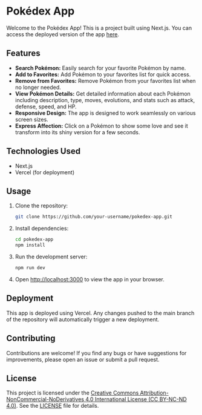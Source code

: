 # Pokédex App

Welcome to the Pokédex App! This is a project built using Next.js. You can access the deployed version of the app [here](https://pokedex-app-roan.vercel.app).

## Features

- **Search Pokémon:** Easily search for your favorite Pokémon by name.
- **Add to Favorites:** Add Pokémon to your favorites list for quick access.
- **Remove from Favorites:** Remove Pokémon from your favorites list when no longer needed.
- **View Pokémon Details:** Get detailed information about each Pokémon including description, type, moves, evolutions, and stats such as attack, defense, speed, and HP.
- **Responsive Design:** The app is designed to work seamlessly on various screen sizes.
- **Express Affection:** Click on a Pokémon to show some love and see it transform into its shiny version for a few seconds.

## Technologies Used

- Next.js
- Vercel (for deployment)

## Usage

1. Clone the repository:

    ```bash
    git clone https://github.com/your-username/pokedex-app.git
    ```

2. Install dependencies:

    ```bash
    cd pokedex-app
    npm install
    ```

3. Run the development server:

    ```bash
    npm run dev
    ```

4. Open [http://localhost:3000](http://localhost:3000) to view the app in your browser.

## Deployment

This app is deployed using Vercel. Any changes pushed to the main branch of the repository will automatically trigger a new deployment.

## Contributing

Contributions are welcome! If you find any bugs or have suggestions for improvements, please open an issue or submit a pull request.

## License

This project is licensed under the [Creative Commons Attribution-NonCommercial-NoDerivatives 4.0 International License (CC BY-NC-ND 4.0)](https://creativecommons.org/licenses/by-nc-nd/4.0/). See the [LICENSE](LICENSE) file for details.
